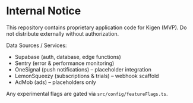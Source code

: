 # Internal Notice

This repository contains proprietary application code for Kigen (MVP).
Do not distribute externally without authorization.

Data Sources / Services:
- Supabase (auth, database, edge functions)
- Sentry (error & performance monitoring)
- OneSignal (push notifications) – placeholder integration
- LemonSqueezy (subscriptions & trials) – webhook scaffold
- AdMob (ads) – placeholders only

Any experimental flags are gated via `src/config/featureFlags.ts`.